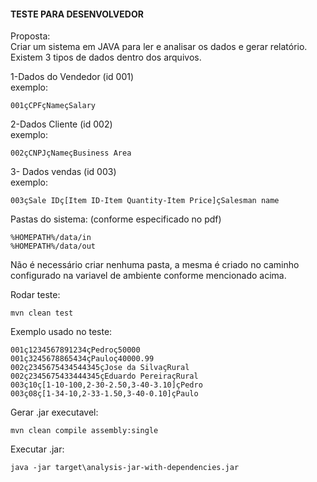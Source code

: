 #### TESTE PARA DESENVOLVEDOR

Proposta:  
Criar um sistema em JAVA para ler e analisar os dados e gerar relatório. Existem 3 tipos de dados dentro dos arquivos.  

1-Dados do Vendedor (id 001)  
exemplo:  
~~~
001çCPFçNameçSalary
~~~

2-Dados Cliente (id 002)  
exemplo:
~~~  
002çCNPJçNameçBusiness Area
~~~

3- Dados vendas (id 003)  
exemplo:  
~~~
003çSale IDç[Item ID-Item Quantity-Item Price]çSalesman name
~~~


Pastas do sistema: (conforme especificado no pdf)  
~~~
%HOMEPATH%/data/in  
%HOMEPATH%/data/out
~~~

Não é necessário criar nenhuma pasta, a mesma é criado no caminho configurado na variavel de ambiente conforme mencionado acima.  

Rodar teste:  
~~~
mvn clean test
~~~

Exemplo usado no teste:  
~~~
001ç1234567891234çPedroç50000
001ç3245678865434çPauloç40000.99
002ç2345675434544345çJose da SilvaçRural
002ç2345675433444345çEduardo PereiraçRural
003ç10ç[1-10-100,2-30-2.50,3-40-3.10]çPedro
003ç08ç[1-34-10,2-33-1.50,3-40-0.10]çPaulo
~~~

Gerar .jar executavel:
~~~
mvn clean compile assembly:single
~~~

Executar .jar:
~~~
java -jar target\analysis-jar-with-dependencies.jar
~~~

